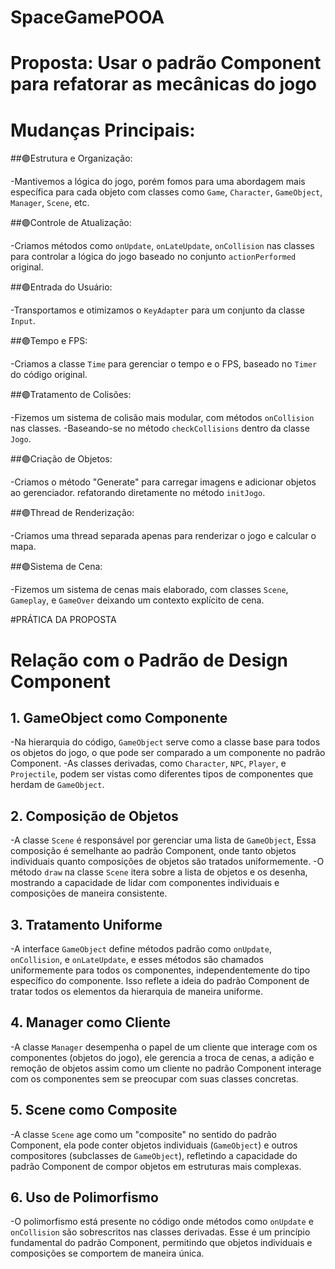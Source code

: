 # SpaceGamePOOA
 
# Proposta: Usar o padrão Component para refatorar as mecânicas do jogo

# Mudanças Principais:


##🟣Estrutura e Organização:

-Mantivemos a lógica do jogo, porém fomos para uma abordagem mais específica para cada objeto
com classes como `Game`, `Character`, `GameObject`, `Manager`, `Scene`, etc.


##🟣Controle de Atualização:

-Criamos métodos como `onUpdate`, `onLateUpdate`, `onCollision` nas classes para controlar a lógica do jogo
baseado no conjunto `actionPerformed` original. 


##🟣Entrada do Usuário:

-Transportamos e otimizamos o `KeyAdapter` para um conjunto da classe `Input`.


##🟣Tempo e FPS:

-Criamos a classe `Time` para gerenciar o tempo e o FPS, baseado no `Timer` do código original.


##🟣Tratamento de Colisões:

-Fizemos um sistema de colisão mais modular, com métodos `onCollision` nas classes.
-Baseando-se no método `checkCollisions` dentro da classe `Jogo`.


##🟣Criação de Objetos:

-Criamos o método "Generate" para carregar imagens e adicionar objetos ao gerenciador.
refatorando diretamente no método `initJogo`.


##🟣Thread de Renderização:

-Criamos uma thread separada apenas para renderizar o jogo e calcular o mapa.


##🟣Sistema de Cena:

-Fizemos um sistema de cenas mais elaborado, com classes `Scene`, `Gameplay`, e `GameOver` 
deixando um contexto explícito de cena.


#PRÁTICA DA PROPOSTA

# Relação com o Padrão de Design Component

## 1. GameObject como Componente

-Na hierarquia do código, `GameObject` serve como a classe base para todos os objetos do jogo, o que pode ser comparado a um componente no padrão Component. 
-As classes derivadas, como `Character`, `NPC`, `Player`, e `Projectile`, podem ser vistas como diferentes tipos de componentes que herdam de `GameObject`.

## 2. Composição de Objetos

-A classe `Scene` é responsável por gerenciar uma lista de `GameObject`, Essa composição é semelhante ao padrão Component, 
onde tanto objetos individuais quanto composições de objetos são tratados uniformemente. 
-O método `draw` na classe `Scene` itera sobre a lista de objetos e os desenha, mostrando a capacidade de lidar com componentes individuais e composições de maneira consistente.

## 3. Tratamento Uniforme

-A interface `GameObject` define métodos padrão como `onUpdate`, `onCollision`, e `onLateUpdate`, e esses métodos são chamados uniformemente para todos os componentes, independentemente do tipo específico do componente. Isso reflete a ideia do padrão Component de tratar todos os elementos da hierarquia de maneira uniforme.

## 4. Manager como Cliente

-A classe `Manager` desempenha o papel de um cliente que interage com os componentes (objetos do jogo), ele gerencia a troca de cenas, a adição e remoção de objetos
assim como um cliente no padrão Component interage com os componentes sem se preocupar com suas classes concretas.

## 5. Scene como Composite

-A classe `Scene` age como um "composite" no sentido do padrão Component, ela pode conter objetos individuais (`GameObject`) e outros compositores (subclasses de `GameObject`), refletindo a capacidade do padrão Component de compor objetos em estruturas mais complexas.

## 6. Uso de Polimorfismo

-O polimorfismo está presente no código onde métodos como `onUpdate` e `onCollision` são sobrescritos nas classes derivadas. Esse é um princípio fundamental do padrão Component, permitindo que objetos individuais e composições se comportem de maneira única.
